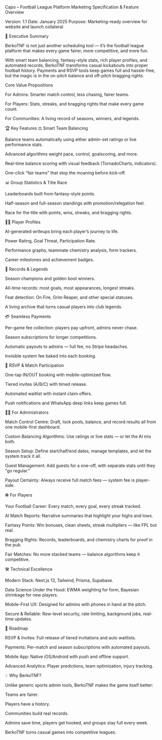 Capo – Football League Platform
Marketing Specification & Feature Overview

Version: 1.1
Date: January 2025
Purpose: Marketing-ready overview for website and launch collateral

🎯 Executive Summary

BerkoTNF is not just another scheduling tool — it’s the football league platform that makes every game fairer, more competitive, and more fun.

With smart team balancing, fantasy-style stats, rich player profiles, and automated records, BerkoTNF transforms casual kickabouts into proper football history. Payments and RSVP tools keep games full and hassle-free, but the magic is in the on-pitch balance and off-pitch bragging rights.

Core Value Propositions

For Admins: Smarter match control, less chasing, fairer teams.

For Players: Stats, streaks, and bragging rights that make every game count.

For Communities: A living record of seasons, winners, and legends.

🏆 Key Features
⚖️ Smart Team Balancing

Balance teams automatically using either admin-set ratings or live performance stats.

Advanced algorithms weight pace, control, goalscoring, and more.

Real-time balance scoring with visual feedback (TornadoCharts, indicators).

One-click “fair teams” that stop the moaning before kick-off.

📊 Group Statistics & Title Race

Leaderboards built from fantasy-style points.

Half-season and full-season standings with promotion/relegation feel.

Race for the title with points, wins, streaks, and bragging rights.

🧑‍💻 Player Profiles

AI-generated writeups bring each player’s journey to life.

Power Rating, Goal Threat, Participation Rate.

Performance graphs, teammate chemistry analysis, form trackers.

Career milestones and achievement badges.

🏅 Records & Legends

Season champions and golden boot winners.

All-time records: most goals, most appearances, longest streaks.

Feat detection: On Fire, Grim Reaper, and other special statuses.

A living archive that turns casual players into club legends.

💳 Seamless Payments

Per-game fee collection: players pay upfront, admins never chase.

Season subscriptions for longer competitions.

Automatic payouts to admins — full fee, no Stripe headaches.

Invisible system fee baked into each booking.

📲 RSVP & Match Participation

One-tap IN/OUT booking with mobile-optimized flow.

Tiered invites (A/B/C) with timed release.

Automated waitlist with instant claim offers.

Push notifications and WhatsApp deep links keep games full.

👨‍💼 For Administrators

Match Control Centre: Draft, lock pools, balance, and record results all from one mobile-first dashboard.

Custom Balancing Algorithms: Use ratings or live stats — or let the AI mix both.

Season Setup: Define start/half/end dates, manage templates, and let the system track it all.

Guest Management: Add guests for a one-off, with separate stats until they "go regular."

Payout Certainty: Always receive full match fees — system fee is player-side.

⚽ For Players

Your Football Career: Every match, every goal, every streak tracked.

AI Match Reports: Narrative summaries that highlight your highs and lows.

Fantasy Points: Win bonuses, clean sheets, streak multipliers — like FPL but real.

Bragging Rights: Records, leaderboards, and chemistry charts for proof in the pub.

Fair Matches: No more stacked teams — balance algorithms keep it competitive.

🛠 Technical Excellence

Modern Stack: Next.js 13, Tailwind, Prisma, Supabase.

Data Science Under the Hood: EWMA weighting for form, Bayesian shrinkage for new players.

Mobile-First UX: Designed for admins with phones in hand at the pitch.

Secure & Reliable: Row-level security, rate limiting, background jobs, real-time updates.

🚀 Roadmap

RSVP & Invites: Full release of tiered invitations and auto waitlists.

Payments: Per-match and season subscriptions with automated payouts.

Mobile App: Native iOS/Android with push and offline support.

Advanced Analytics: Player predictions, team optimization, injury tracking.

💡 Why BerkoTNF?

Unlike generic sports admin tools, BerkoTNF makes the game itself better:

Teams are fairer.

Players have a history.

Communities build real records.

Admins save time, players get hooked, and groups stay full every week.

BerkoTNF turns casual games into competitive leagues.
